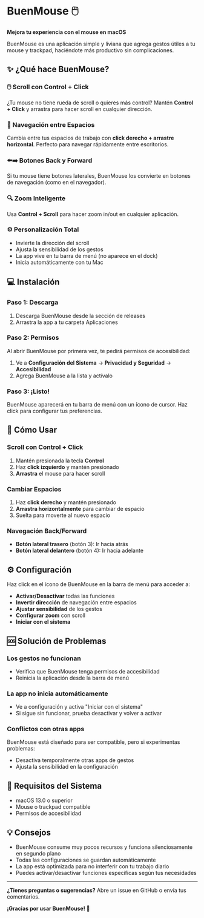 # BuenMouse 🖱️

**Mejora tu experiencia con el mouse en macOS**

BuenMouse es una aplicación simple y liviana que agrega gestos útiles a tu mouse y trackpad, haciéndote más productivo sin complicaciones.

## ✨ ¿Qué hace BuenMouse?

### 🖱️ Scroll con Control + Click
¿Tu mouse no tiene rueda de scroll o quieres más control? Mantén **Control + Click** y arrastra para hacer scroll en cualquier dirección.

### 🔄 Navegación entre Espacios
Cambia entre tus espacios de trabajo con **click derecho + arrastre horizontal**. Perfecto para navegar rápidamente entre escritorios.

### ⬅️➡️ Botones Back y Forward
Si tu mouse tiene botones laterales, BuenMouse los convierte en botones de navegación (como en el navegador).

### 🔍 Zoom Inteligente
Usa **Control + Scroll** para hacer zoom in/out en cualquier aplicación.

### ⚙️ Personalización Total
- Invierte la dirección del scroll
- Ajusta la sensibilidad de los gestos
- La app vive en tu barra de menú (no aparece en el dock)
- Inicia automáticamente con tu Mac

## 💻 Instalación

### Paso 1: Descarga
1. Descarga BuenMouse desde la sección de releases
2. Arrastra la app a tu carpeta Aplicaciones

### Paso 2: Permisos
Al abrir BuenMouse por primera vez, te pedirá permisos de accesibilidad:
1. Ve a **Configuración del Sistema** → **Privacidad y Seguridad** → **Accesibilidad**
2. Agrega BuenMouse a la lista y actívalo

### Paso 3: ¡Listo!
BuenMouse aparecerá en tu barra de menú con un ícono de cursor. Haz click para configurar tus preferencias.

## 🎯 Cómo Usar

### Scroll con Control + Click
1. Mantén presionada la tecla **Control**
2. Haz **click izquierdo** y mantén presionado
3. **Arrastra** el mouse para hacer scroll

### Cambiar Espacios
1. Haz **click derecho** y mantén presionado
2. **Arrastra horizontalmente** para cambiar de espacio
3. Suelta para moverte al nuevo espacio

### Navegación Back/Forward
- **Botón lateral trasero** (botón 3): Ir hacia atrás
- **Botón lateral delantero** (botón 4): Ir hacia adelante

## ⚙️ Configuración

Haz click en el ícono de BuenMouse en la barra de menú para acceder a:

- **Activar/Desactivar** todas las funciones
- **Invertir dirección** de navegación entre espacios
- **Ajustar sensibilidad** de los gestos
- **Configurar zoom** con scroll
- **Iniciar con el sistema**

## 🆘 Solución de Problemas

### Los gestos no funcionan
- Verifica que BuenMouse tenga permisos de accesibilidad
- Reinicia la aplicación desde la barra de menú

### La app no inicia automáticamente
- Ve a configuración y activa "Iniciar con el sistema"
- Si sigue sin funcionar, prueba desactivar y volver a activar

### Conflictos con otras apps
BuenMouse está diseñado para ser compatible, pero si experimentas problemas:
- Desactiva temporalmente otras apps de gestos
- Ajusta la sensibilidad en la configuración

## 🔧 Requisitos del Sistema

- macOS 13.0 o superior
- Mouse o trackpad compatible
- Permisos de accesibilidad

## 💡 Consejos

- BuenMouse consume muy pocos recursos y funciona silenciosamente en segundo plano
- Todas las configuraciones se guardan automáticamente
- La app está optimizada para no interferir con tu trabajo diario
- Puedes activar/desactivar funciones específicas según tus necesidades

---

**¿Tienes preguntas o sugerencias?** Abre un issue en GitHub o envía tus comentarios.

**¡Gracias por usar BuenMouse! 🚀**
